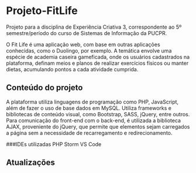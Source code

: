 # Projeto-FitLife
Projeto para a disciplina de Experiência Criativa 3, correspondente ao 5º semestre/período do curso de Sistemas de Informação da PUCPR.

O Fit Life é uma aplicação web, com base em outras aplicações conhecidas, como o Duolingo, por exemplo.
A temática envolve uma espécie de academia caseira gameficada, onde os usuários cadastrados na plataforma, definam meios e planos de realizar exercícios físicos ou manter dietas, acumulando pontos a cada atividade cumprida.

## Conteúdo do projeto
A plataforma utiliza linguagens de programação como PHP, JavaScript, além de fazer o uso de base dados em MySQL. Utiliza frameworks e bibliotecas de conteúdo visual, como Bootstrap, SASS, jQuery, entre outros.
Para comunicação do front-end com o back-end, é utilizada a biblioteca AJAX, proveniente do jQuery, que permite que elementos sejam carregados a página sem a necessidade de recarregamento e redirecionamento.

###IDEs utilizadas
PHP Storm
VS Code

## Atualizações
